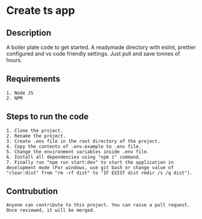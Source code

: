 # Create ts app

## Description

A boiler plate code to get started. A readymade directory with eslint, prettier configured and vs code friendly settings. Just pull and save tonnes of hours.

## Requirements

    1. Node JS
    2. NPM

## Steps to run the code

    1. Clone the project.
    2. Rename the project.
    3. Create .env file in the root directory of the project.
    4. Copy the contents of .env.example to .env file.
    5. Change the environment variables inside .env file.
    6. Install all dependencies using "npm i" command.
    7. Finally run "npm run start:dev" to start the application in development mode (For windows, use git bash or change value of "clear:dist" from "rm -rf dist" to "IF EXIST dist rmdir /s /q dist").

## Contrubution

    Anyone can contribute to this project. You can raise a pull request. Once reviewed, it will be merged.
